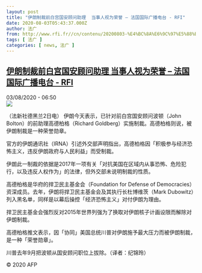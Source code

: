 ```yaml
---
layout: post
title: "伊朗制裁前白宫国安顾问助理  当事人视为荣誉 – 法国国际广播电台 - RFI"
date: 2020-08-03T05:43:37.000Z
author: 法广
from: http://www.rfi.fr//cn/contenu/20200803-%E4%BC%8A%E6%9C%97%E5%88%B6%E8%A3%81%E5%89%8D%E7%99%BD%E5%AE%AB%E5%9B%BD%E5%AE%89%E9%A1%BE%E9%97%AE%E5%8A%A9%E7%90%86-%E5%BD%93%E4%BA%8B%E4%BA%BA%E8%A7%86%E4%B8%BA%E8%8D%A3%E8%AA%89
tags: [ 法广 ]
categories: [ news, 法广 ]
---
```

<!--1596433417000-->
[伊朗制裁前白宫国安顾问助理  当事人视为荣誉 – 法国国际广播电台 - RFI](http://www.rfi.fr//cn/contenu/20200803-%E4%BC%8A%E6%9C%97%E5%88%B6%E8%A3%81%E5%89%8D%E7%99%BD%E5%AE%AB%E5%9B%BD%E5%AE%89%E9%A1%BE%E9%97%AE%E5%8A%A9%E7%90%86-%E5%BD%93%E4%BA%8B%E4%BA%BA%E8%A7%86%E4%B8%BA%E8%8D%A3%E8%AA%89)
------

<div>
<div>03/08/2020 - 06:50</div><img src="https://s.rfi.fr/media/display/6b3a0e58-d546-11ea-8ced-005056bf87d6/w:310/p:16x9/int0002b.200803125003.jpg"><div class="t-content__body u-clearfix"><div class="m-interstitial"></div><p>（法新社德黑兰2日电）    伊朗今天表示，已针对前白宫国安顾问波顿（John Bolton）的前助理高德柏格（Richard Goldberg）实施制裁。高德柏格则说，被伊朗制裁是一种荣誉勋章。</p><p>    官方的伊朗通讯社（IRNA）引述外交部声明指出，高德柏格因「积极参与经济恐怖主义，违反伊朗政府与人民利益」而受制裁。</p><p>    伊朗此一制裁的依据是2017年一项有关「对抗美国在区域内从事恐怖、危险犯行，以及违反人权作为」的法律，但外交部未说明制裁的性质。</p><p>    高德柏格是华府的捍卫民主基金会（Foundation for Defense of Democracies）资深成员。去年，伊朗将捍卫民主基金会及其执行长杜博维茨（Mark Dubowitz）列入黑名单，同样是以幕后操控「经济恐怖主义」对付伊朗为理由。</p><p>    捍卫民主基金会强烈反对2015年世界列强为了换取对伊朗核子计画设限而解除对伊朗制裁。</p><p>    高德柏格推文表示，因「协同」美国总统川普对伊朗施予最大压力而被伊朗制裁，是一种「荣誉勋章」。</p><p>    川普去年9月把波顿从国安顾问职位上拔除。（译者：纪锦玲）</p><p class="t-copyright">© 2020 AFP</p>        </div>
</div>

